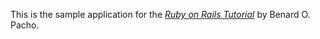

This is the sample application for
the [*Ruby on Rails Tutorial*](http://railstutorial.org/)
by Benard O. Pacho.